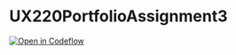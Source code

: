 # UX220PortfolioAssignment3
[![Open in Codeflow](https://developer.stackblitz.com/img/open_in_codeflow.svg)](https:///pr.new/Rphamily/UX220PortfolioAssignment3)
